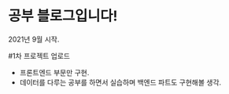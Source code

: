 # 공부 블로그입니다! 
2021년 9월 시작.

#1차 프로젝트 업로드 
- 프론트엔드 부문만 구현. 
- 데이터를 다루는 공부를 하면서 실습하며 백엔드 파트도 구현해볼 생각. 
